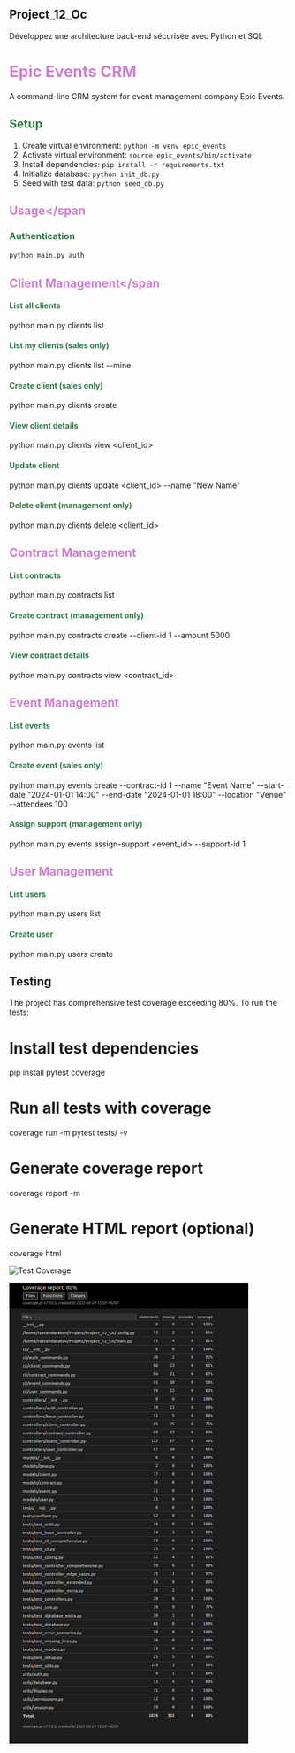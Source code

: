 ## Project_12_Oc
Développez une architecture back-end sécurisée avec Python et SQL

# <span style="color: #cf80cf;">Epic Events CRM</span>

A command-line CRM system for event management company Epic Events.

## <span style="color: #307a4a;">Setup</span>

1. Create virtual environment: `python -m venv epic_events`
2. Activate virtual environment: `source epic_events/bin/activate`
3. Install dependencies: `pip install -r requirements.txt`
4. Initialize database: `python init_db.py`
5. Seed with test data: `python seed_db.py`

## <span style="color: #cf80cf;">Usage</span

### <span style="color: #307a4a;">Authentication</span>
```bash
python main.py auth
```

## <span style="color: #cf80cf;">Client Management</span

#### <span style="color: #307a4a;">List all clients</span>
python main.py clients list

#### <span style="color: #307a4a;">List my clients (sales only)</span>
python main.py clients list --mine

#### <span style="color: #307a4a;">Create client (sales only)</span>
python main.py clients create

#### <span style="color: #307a4a;">View client details</span>
python main.py clients view <client_id>

#### <span style="color: #307a4a;">Update client</span>
python main.py clients update <client_id> --name "New Name"

#### <span style="color: #307a4a;">Delete client (management only)</span>
python main.py clients delete <client_id>


## <span style="color: #cf80cf;">Contract Management</span>

#### <span style="color: #307a4a;">List contracts</span>
python main.py contracts list

#### <span style="color: #307a4a;">Create contract (management only)</span>
python main.py contracts create --client-id 1 --amount 5000

#### <span style="color: #307a4a;">View contract details</span>
python main.py contracts view <contract_id>

## <span style="color: #cf80cf;">Event Management</span>

#### <span style="color: #307a4a;">List events</span>
python main.py events list

#### <span style="color: #307a4a;">Create event (sales only)</span>
python main.py events create --contract-id 1 --name "Event Name" --start-date "2024-01-01 14:00" --end-date "2024-01-01 18:00" --location "Venue" --attendees 100

#### <span style="color: #307a4a;">Assign support (management only)</span>
python main.py events assign-support <event_id> --support-id 1

## <span style="color: #cf80cf;">User Management</span>

#### <span style="color: #307a4a;">List users</span>
python main.py users list

#### <span style="color: #307a4a;">Create user</span>
python main.py users create

## Testing

The project has comprehensive test coverage exceeding 80%. To run the tests:


# Install test dependencies
pip install pytest coverage

# Run all tests with coverage
coverage run -m pytest tests/ -v

# Generate coverage report
coverage report -m

# Generate HTML report (optional)
coverage html

![Test Coverage](https://img.shields.io/badge/coverage-80%25-brightgreen)

![img.png](img.png)